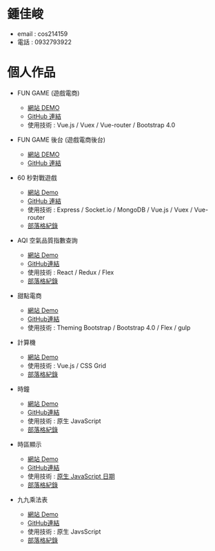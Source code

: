 
# 鍾佳峻
- email : cos214159
- 電話 : 0932793922

# 個人作品
- FUN GAME (遊戲電商)
  - [網站 DEMO](https://cos214159.github.io/game-shopify/#/)
  - [GitHub 連結](https://github.com/cos214159/game-shopify)
  - 使用技術 : Vue.js / Vuex / Vue-router / Bootstrap 4.0
  
- FUN GAME 後台 (遊戲電商後台)
  - [網站 DEMO](https://cos214159.github.io/game-shopify-backend/#/)
  - [GitHub 連結](https://github.com/cos214159/game-shopify-backend)
  
- 60 秒對戰遊戲
  - [網站 Demo](https://cos214159.github.io/JS-Level6/#/)
  - [GitHub 連結](https://github.com/cos214159/JS-Level6)
  - 使用技術 : Express / Socket.io / MongoDB / Vue.js / Vuex / Vue-router
  - [部落格紀錄](https://medium.com/@cos214159/js-%E5%9C%B0%E4%B8%8B%E5%9F%8E-level-6-60%E7%A7%92%E7%AE%97%E6%95%B8%E9%81%8A%E6%88%B2-81f4a57a4c79)
  
- AQI 空氣品質指數查詢
  - [網站 Demo](https://cos214159.github.io/JS-Level5/)
  - [GitHub連結](https://github.com/cos214159/JS-Level5)
  - 使用技術 : React / Redux / Flex
  - [部落格紀錄](https://medium.com/@cos214159/js-%E5%9C%B0%E4%B8%8B%E5%9F%8E-level5-aqi-%E7%A9%BA%E6%B0%A3%E5%93%81%E8%B3%AA-8077e8f26f90)
  
- 甜點電商
  - [網站 Demo](https://cos214159.github.io/demo-sweet-taste/)
  - [GitHub連結](https://github.com/cos214159/demo-sweet-taste)
  - 使用技術 : Theming Bootstrap / Bootstrap 4.0 / Flex / gulp

- 計算機
  - [網站 Demo](https://codepen.io/cos214159/pen/vPBOdB)
  - 使用技術 : Vue.js / CSS Grid
  - [部落格紀錄](https://medium.com/@cos214159/javascript-%E5%9C%B0%E4%B8%8B%E5%9F%8E-%E7%AC%AC%E4%B8%89%E9%97%9C-%E8%A8%88%E7%AE%97%E6%A9%9F-9dbb6d49531a)
  
- 時鐘
  - [網站 Demo](https://cos214159.github.io/JS-Level2/)
  - [GitHub連結](https://github.com/cos214159/JS-Level2)
  - 使用技術 : 原生 JavaScript
  - [部落格紀錄](https://medium.com/@cos214159/js-%E5%9C%B0%E4%B8%8B%E5%9F%8E-level-2-%E6%99%82%E9%90%98-a9793a957f6d)
  
- 時區顯示
  - [網站 Demo](https://cos214159.github.io/JS-Level4/)
  - [GitHub連結](https://github.com/cos214159/JS-Level4)
  - 使用技術 : [原生 JavaScript 日期](https://developer.mozilla.org/zh-TW/docs/Web/JavaScript/Reference/Global_Objects/Date)
  - [部落格紀錄](https://medium.com/@cos214159/js-%E5%9C%B0%E4%B8%8B%E5%9F%8E-level-4-%E6%99%82%E5%8D%80-ec994a00b26e)

- 九九乘法表
  - [網站 Demo](https://cos214159.github.io/JS-Level1/)
  - [GitHub連結](https://github.com/cos214159/JS-Level1)
  - 使用技術 : 原生 JavsScript
  - [部落格紀錄](https://medium.com/@cos214159/js-%E5%9C%B0%E4%B8%8B%E5%9F%8E-level1-%E4%B9%9D%E4%B9%9D%E4%B9%98%E6%B3%95%E8%A1%A8-d4cad4c61d12)
